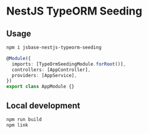 # NestJS TypeORM Seeding

## Usage

```sh
npm i jsbase-nestjs-typeorm-seeding
```

```ts
@Module({
  imports: [TypeOrmSeedingModule.forRoot()],
  controllers: [AppController],
  providers: [AppService],
})
export class AppModule {}
```

## Local development

```sh
npm run build
npm link
```

